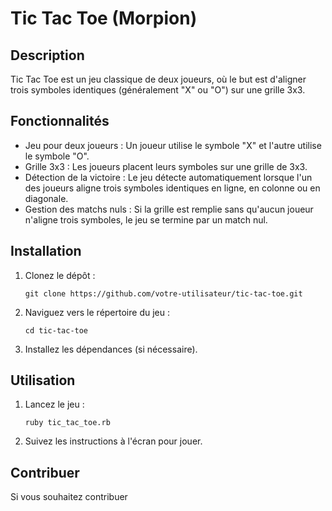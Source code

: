 # Tic Tac Toe (Morpion)

## Description

Tic Tac Toe est un jeu classique de deux joueurs, où le but est d'aligner trois symboles identiques (généralement "X" ou "O") sur une grille 3x3.

## Fonctionnalités

- Jeu pour deux joueurs : Un joueur utilise le symbole "X" et l'autre utilise le symbole "O".
- Grille 3x3 : Les joueurs placent leurs symboles sur une grille de 3x3.
- Détection de la victoire : Le jeu détecte automatiquement lorsque l'un des joueurs aligne trois symboles identiques en ligne, en colonne ou en diagonale.
- Gestion des matchs nuls : Si la grille est remplie sans qu'aucun joueur n'aligne trois symboles, le jeu se termine par un match nul.

## Installation

1. Clonez le dépôt :
    ```
    git clone https://github.com/votre-utilisateur/tic-tac-toe.git
    ```
2. Naviguez vers le répertoire du jeu :
    ```
    cd tic-tac-toe
    ```
3. Installez les dépendances (si nécessaire).

## Utilisation

1. Lancez le jeu :
    ```
    ruby tic_tac_toe.rb
    ```
2. Suivez les instructions à l'écran pour jouer.

## Contribuer

Si vous souhaitez contribuer
